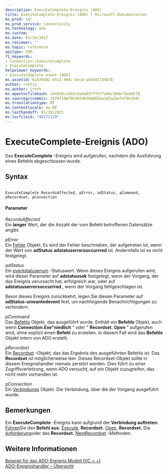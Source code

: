 ```yaml
---
description: ExecuteComplete-Ereignis (ADO)
title: ExecuteComplete-Ereignis (ADO) | Microsoft-Dokumentation
ms.prod: sql
ms.prod_service: connectivity
ms.technology: ado
ms.custom: ''
ms.date: 01/19/2017
ms.reviewer: ''
ms.topic: reference
apitype: COM
f1_keywords:
- Connection::ExecuteComplete
- ExecuteComplete
helpviewer_keywords:
- ExecuteComplete event [ADO]
ms.assetid: 62470d42-e511-494c-bec4-ad4591734b7b
author: rothja
ms.author: jroth
ms.openlocfilehash: c64856ccbd3cdada037ffd77a9ac3b0e74add570
ms.sourcegitcommit: 33f0f190f962059826e002be165a2bef4f9e350c
ms.translationtype: MT
ms.contentlocale: de-DE
ms.lasthandoff: 01/30/2021
ms.locfileid: "99171129"
---
```

# <a name="executecomplete-event-ado"></a>ExecuteComplete-Ereignis (ADO)
Das **ExecuteComplete** -Ereignis wird aufgerufen, nachdem die Ausführung eines Befehls abgeschlossen wurde.  
  
## <a name="syntax"></a>Syntax  
  
```  
  
ExecuteComplete RecordsAffected, pError, adStatus, pCommand, pRecordset, pConnection  
```  
  
#### <a name="parameters"></a>Parameter  
 *RecordsAffected*  
 Ein **langer** Wert, der die Anzahl der vom Befehl betroffenen Datensätze angibt.  
  
 *pError*  
 Ein [Fehler](../../../ado/reference/ado-api/error-object.md) Objekt. Es wird der Fehler beschrieben, der aufgetreten ist, wenn der Wert von **adStatus** **adstatuserrorsoccurrred** ist. Andernfalls ist es nicht festgelegt.  
  
 *adStatus*  
 Ein [eventstatusenum](../../../ado/reference/ado-api/eventstatusenum.md) -Statuswert. Wenn dieses Ereignis aufgerufen wird, wird dieser Parameter auf **adstatuusok** festgelegt, wenn der Vorgang, der das Ereignis verursacht hat, erfolgreich war, oder auf **adstatuuserrorsoccurrred** , wenn der Vorgang fehlgeschlagen ist.  
  
 Bevor dieses Ereignis zurückkehrt, legen Sie diesen Parameter auf **adStatus-unwantedevent** fest, um nachfolgende Benachrichtigungen zu verhindern.  
  
 *pCommand*  
 Das [Befehls](../../../ado/reference/ado-api/command-object-ado.md) Objekt, das ausgeführt wurde. Enthält ein **Befehls** Objekt, auch wenn **Connection.Exe"niedlich** " oder " **Recordset. Open** " aufgerufen wird, ohne explizit einen **Befehl** zu erstellen. in diesem Fall wird das **Befehls** Objekt intern von ADO erstellt.  
  
 *pRecordset*  
 Ein [Recordset](../../../ado/reference/ado-api/recordset-object-ado.md) -Objekt, das das Ergebnis des ausgeführten Befehls ist. Das **Recordset** ist möglicherweise leer. Dieses Recordset-Objekt sollte in diesem Ereignishandler niemals zerstört werden. Dies führt zu einer Zugriffsverletzung, wenn ADO versucht, auf ein Objekt zuzugreifen, das nicht mehr vorhanden ist.  
  
 *pConnection*  
 Ein [Verbindungs](../../../ado/reference/ado-api/connection-object-ado.md) Objekt. Die Verbindung, über die der Vorgang ausgeführt wurde.  
  
## <a name="remarks"></a>Bemerkungen  
 Ein **ExecuteComplete** -Ereignis kann aufgrund der **Verbindung auftreten.** [Führen](../../../ado/reference/ado-api/execute-method-ado-connection.md)Sie den **Befehl aus.** [Execute](../../../ado/reference/ado-api/execute-method-ado-command.md), **Recordset.** [Open](../../../ado/reference/ado-api/open-method-ado-recordset.md), **Recordset.** Die [Anforderung](../../../ado/reference/ado-api/requery-method.md)oder das **Recordset.** [NextRecordset](../../../ado/reference/ado-api/nextrecordset-method-ado.md) -Methoden.  
  
## <a name="see-also"></a>Weitere Informationen  
 [Beispiel für das ADO-Ereignis Modell (VC + +)](../../../ado/reference/ado-api/ado-events-model-example-vc.md)   
 [ADO-Ereignishandler – Übersicht](../../../ado/guide/data/ado-event-handler-summary.md)
